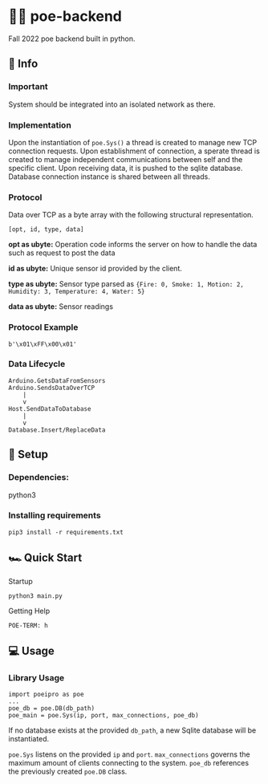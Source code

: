 # 🔌💫 poe-backend
Fall 2022 poe backend built in python.

## 📄 Info
### Important
System should be integrated into an isolated network as there.
### Implementation
Upon the instantiation of `poe.Sys()` a thread is created to manage new TCP connection requests.  Upon establishment of connection, a sperate thread is created to manage independent communications between self and the specific client.  Upon receiving data, it is pushed to the sqlite database.  Database connection instance is shared between all threads. 
### Protocol
Data over TCP as a byte array with the following structural representation.
```
[opt, id, type, data]
```

<b>opt  as ubyte:</b> Operation code informs the server on how to handle the data such as request to post the data

<b>id   as ubyte:</b> Unique sensor id provided by the client.

<b>type as ubyte:</b> Sensor type parsed as `{Fire: 0, Smoke: 1, Motion: 2, Humidity: 3, Temperature: 4, Water: 5}`

<b>data as ubyte:</b> Sensor readings

### Protocol Example
```
b'\x01\xFF\x00\x01'
```
### Data Lifecycle
```
Arduino.GetsDataFromSensors
Arduino.SendsDataOverTCP
    |
    v
Host.SendDataToDatabase
    |
    v
Database.Insert/ReplaceData
```

## 🔧 Setup
### Dependencies:
python3
### Installing requirements
```
pip3 install -r requirements.txt
```

## 🏎 Quick Start
Startup
```
python3 main.py
```

Getting Help
```
POE-TERM: h
```

## 💻 Usage
### Library Usage
```
import poeipro as poe
...
poe_db = poe.DB(db_path)
poe_main = poe.Sys(ip, port, max_connections, poe_db)
```
If no database exists at the provided `db_path`, a new Sqlite database will be instantiated.

`poe.Sys` listens on the provided `ip` and `port`.  `max_connections` governs the maximum amount of clients connecting to the system.  `poe_db` references the previously created `poe.DB` class.
